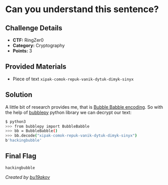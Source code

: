 # Can you understand this sentence?

## Challenge Details 

- **CTF:** RingZer0
- **Category:** Cryptography
- **Points:** 3

## Provided Materials

- Piece of text `xipak-comok-repuk-vanik-dytuk-dimyk-sinyx`

## Solution

A little bit of research provides me, that is [Bubble Babble encoding](https://www.easytechjunkie.com/what-is-bubble-babble.htm). So with the help of [bubblepy](https://pypi.org/project/bubblepy/) python library we can decrypt our text:

```sh
$ python3
>>> from bubblepy import BubbleBabble
>>> bb = BubbleBabble()
>>> bb.decode("xipak-comok-repuk-vanik-dytuk-dimyk-sinyx")
b'hackingbubble'
```

## Final Flag

`hackingbubble`

*Created by [bu19akov](https://github.com/bu19akov)*